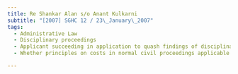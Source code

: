 ```yaml
---
title: Re Shankar Alan s/o Anant Kulkarni 
subtitle: "[2007] SGHC 12 / 23\_January\_2007"
tags:
  - Administrative Law
  - Disciplinary proceedings
  - Applicant succeeding in application to quash findings of disciplinary committee
  - Whether principles on costs in normal civil proceedings applicable to disciplinary proceedings

---
```



